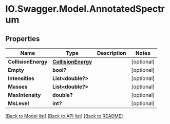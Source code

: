 # IO.Swagger.Model.AnnotatedSpectrum
## Properties

Name | Type | Description | Notes
------------ | ------------- | ------------- | -------------
**CollisionEnergy** | [**CollisionEnergy**](CollisionEnergy.md) |  | [optional] 
**Empty** | **bool?** |  | [optional] 
**Intensities** | **List&lt;double?&gt;** |  | [optional] 
**Masses** | **List&lt;double?&gt;** |  | [optional] 
**MaxIntensity** | **double?** |  | [optional] 
**MsLevel** | **int?** |  | [optional] 

[[Back to Model list]](../README.md#documentation-for-models) [[Back to API list]](../README.md#documentation-for-api-endpoints) [[Back to README]](../README.md)

